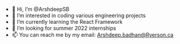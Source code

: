 - 👋 Hi, I’m @ArshdeepSB
- 👀 I’m interested in coding various engineering projects
- 🌱 I’m currently learning the React Framework
- 💞️ I’m looking for summer 2022 internships
- 📫 You can reach me by my email: Arshdeep.badhan@Ryerson.ca

<!---
ArshdeepSB/ArshdeepSB is a ✨ special ✨ repository because its `README.md` (this file) appears on your GitHub profile.
You can click the Preview link to take a look at your changes.
--->
